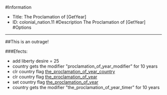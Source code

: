 #Information
 - Title: The Proclamation of [GetYear]
 - ID: colonial_nation.11
#Description
The Proclamation of [GetYear]
#Options

___
##This is an outrage!

###Efects:<ul><li>add liberty desire = 25</li><li>country gets the modifier "proclamation_of_year_modifier" for 10 years</li><li>clr country flag [the_proclamation_of_year_country](../flags/the_proclamation_of_year_country.md)</li><li>clr country flag [the_proclamation_of_year](../flags/the_proclamation_of_year.md)</li><li>set country flag [the_proclamation_of_year](../flags/the_proclamation_of_year.md)</li><li>country gets the modifier "the_proclamation_of_year_timer" for 10 years</li></ul>
